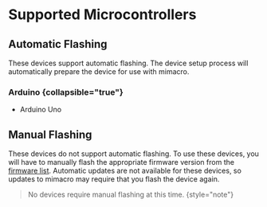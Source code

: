 # Supported Microcontrollers

## Automatic Flashing

These devices support automatic flashing.
The device setup process will automatically prepare the device
for use with mimacro.

### Arduino {collapsible="true"}
- Arduino Uno 


## Manual Flashing

These devices do not support automatic flashing.
To use these devices, you will have to manually flash the appropriate firmware
version from the [firmware list](Firmware-List.md). Automatic updates are not available
for these devices, so updates to mimacro may require that you flash the device again.

> No devices require manual flashing at this time.
{style="note"}